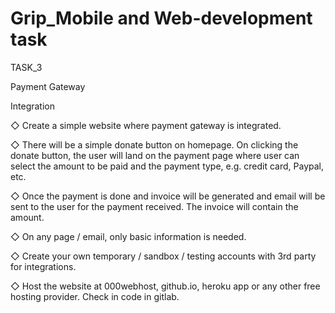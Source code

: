 # Grip_Mobile and Web-development task

TASK_3

Payment Gateway 

Integration

◇ Create a simple website where payment gateway is integrated.

◇ There will be a simple donate button on homepage. On clicking 
the donate button, the user will land on the payment page where 
user can select the amount to be paid and the payment type, e.g. 
credit card, Paypal, etc.

◇ Once the payment is done and invoice will be generated and 
email will be sent to the user for the payment received. The 
invoice will contain the amount.

◇ On any page / email, only basic information is needed.

◇ Create your own temporary / sandbox / testing accounts with 3rd
party for integrations.

◇ Host the website at 000webhost, github.io, heroku app or any 
other free hosting provider. Check in code in gitlab.

